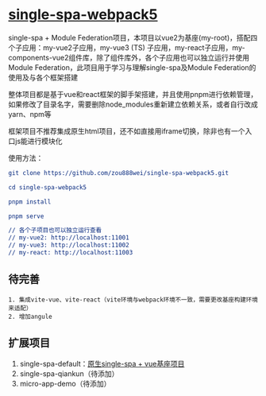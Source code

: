 # [single-spa-webpack5](https://github.com/zou888wei/single-spa-webpack5)
single-spa + Module Federation项目，本项目以vue2为基座(my-root)，搭配四个子应用：my-vue2子应用，my-vue3 (TS) 子应用，my-react子应用，my-components-vue2组件库，除了组件库外，各个子应用也可以独立运行并使用 Module Federation，此项目用于学习与理解single-spa及Module Federation的使用及与各个框架搭建

整体项目都是基于vue和react框架的脚手架搭建，并且使用pnpm进行依赖管理，如果修改了目录名字，需要删除node_modules重新建立依赖关系，或者自行改成yarn、npm等

框架项目不推荐集成原生html项目，还不如直接用iframe切换，除非也有一个入口js能进行模块化

使用方法：

```cmake
git clone https://github.com/zou888wei/single-spa-webpack5.git

cd single-spa-webpack5

pnpm install

pnpm serve

// 各个子项目也可以独立运行查看
// my-vue2: http://localhost:11001
// my-vue3: http://localhost:11002
// my-react: http://localhost:11003
```

## 待完善

```
1. 集成vite-vue、vite-react（vite环境与webpack环境不一致，需要更改基座构建环境来适配）
2. 增加angule
```

## 扩展项目

1. single-spa-default：[原生single-spa + vue基座项目](https://github.com/zou888wei/single-spa-default)
2. single-spa-qiankun（待添加）
3. micro-app-demo（待添加）

